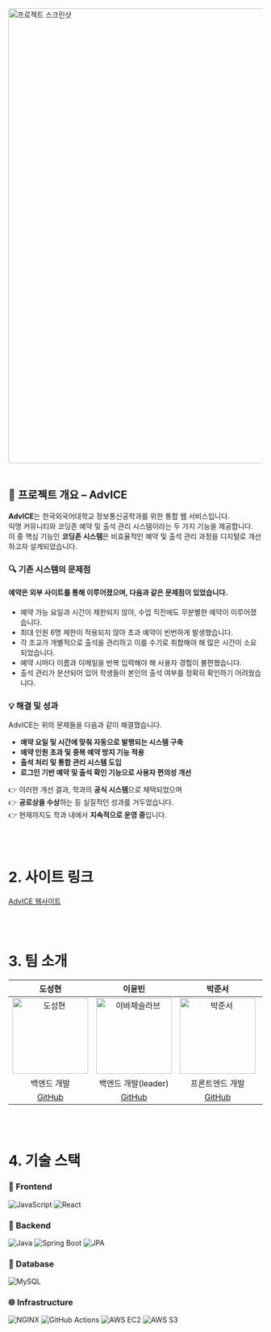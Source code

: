 <a href="https://club-project-one.vercel.app/" target="_blank">
  <img width="900" alt="프로젝트 스크린샷" src="https://github.com/user-attachments/assets/4a711bee-0c04-4248-990a-b7f3a127300f">
</a>

<br/>
<br/>

## 🧩 프로젝트 개요 – AdvICE

**AdvICE**는 한국외국어대학교 정보통신공학과를 위한 통합 웹 서비스입니다.  
익명 커뮤니티와 코딩존 예약 및 출석 관리 시스템이라는 두 가지 기능을 제공합니다.  
이 중 핵심 기능인 **코딩존 시스템**은 비효율적인 예약 및 출석 관리 과정을 디지털로 개선하고자 설계되었습니다.


### 🔍 기존 시스템의 문제점

#### 예약은 외부 사이트를 통해 이루어졌으며, 다음과 같은 문제점이 있었습니다.
- 예약 가능 요일과 시간이 제한되지 않아, 수업 직전에도 무분별한 예약이 이루어졌습니다.
- 최대 인원 6명 제한이 적용되지 않아 초과 예약이 빈번하게 발생했습니다.
- 각 조교가 개별적으로 출석을 관리하고 이를 수기로 취합해야 해 많은 시간이 소요되었습니다.
- 예약 시마다 이름과 이메일을 반복 입력해야 해 사용자 경험이 불편했습니다.
- 출석 관리가 분산되어 있어 학생들이 본인의 출석 여부를 정확히 확인하기 어려웠습니다.


### 💡 해결 및 성과

AdvICE는 위의 문제들을 다음과 같이 해결했습니다.

- **예약 요일 및 시간에 맞춰 자동으로 발행되는 시스템 구축**
- **예약 인원 초과 및 중복 예약 방지 기능 적용**
- **출석 처리 및 통합 관리 시스템 도입**
- **로그인 기반 예약 및 출석 확인 기능으로 사용자 편의성 개선**

👉 이러한 개선 결과, 학과의 **공식 시스템**으로 채택되었으며  
👉 **공로상을 수상**하는 등 실질적인 성과를 거두었습니다.  
👉 현재까지도 학과 내에서 **지속적으로 운영 중**입니다.


<br/>
<br/>

# 2. 사이트 링크
[AdvICE 웹사이트](https://ice-advice.co.kr/)

<br/>
<br/>

# 3. 팀 소개
| 도성현 | 이윤빈 | 박준서 | 김진우 |
|:------:|:-------------------:|:------:|:------:|
| <img src="https://avatars.githubusercontent.com/u/52828205?v=4" alt="도성현" width="150"> | <img src="https://avatars.githubusercontent.com/u/81556800?v=4" alt="이바체슬라브" width="150"> | <img src="https://avatars.githubusercontent.com/u/81576126?v=4" alt="박준서" width="150"> | <img src="https://github.com/user-attachments/assets/c72a1cf0-86c4-4028-a52c-aa4b27a96fa8" alt="김진우" width="150"> |
| 백엔드 개발 | 백엔드 개발(leader) | 프론트엔드 개발 | 프론트엔드 개발 |
| [GitHub](https://github.com/glaxyt) | [GitHub](https://github.com/kanado5385-k) | [GitHub](https://github.com/Debuging-JunSeoPark) | [GitHub](https://github.com/JinWooKim85) |

<br/>
<br/>

# 4. 기술 스택

### 🎨 Frontend

![JavaScript](https://img.shields.io/badge/JavaScript-F7DF1E?style=flat-square&logo=JavaScript&logoColor=black)
![React](https://img.shields.io/badge/React-61DAFB?style=flat-square&logo=React&logoColor=black)

### 📡 Backend

![Java](https://img.shields.io/badge/Java-007396?style=flat-square&logo=OpenJDK&logoColor=white)
![Spring Boot](https://img.shields.io/badge/Spring%20Boot-6DB33F?style=flat-square&logo=Spring%20Boot&logoColor=white)
![JPA](https://img.shields.io/badge/JPA-007396?style=flat-square&logo=Hibernate&logoColor=white)

### 💾 Database

![MySQL](https://img.shields.io/badge/MySQL-4479A1?style=flat-square&logo=MySQL&logoColor=white)

### 🌐 Infrastructure

![NGINX](https://img.shields.io/badge/NGINX-009639?style=flat-square&logo=NGINX&logoColor=white)
![GitHub Actions](https://img.shields.io/badge/GitHub_Actions-2088FF?style=flat-square&logo=GitHub-Actions&logoColor=white)
![AWS EC2](https://img.shields.io/badge/AWS%20EC2-FF9900?style=flat-square&logo=Amazon%20EC2&logoColor=white)
![AWS S3](https://img.shields.io/badge/AWS%20S3-569A31?style=flat-square&logo=Amazon%20S3&logoColor=white)
